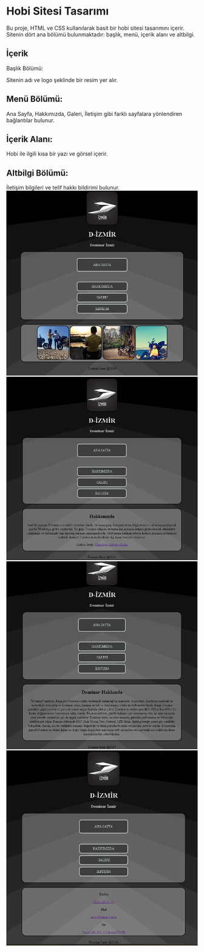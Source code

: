 # Hobi Sitesi Tasarımı
Bu proje, HTML ve CSS kullanılarak basit bir hobi sitesi tasarımını içerir. Sitenin dört ana bölümü bulunmaktadır: başlık, menü, içerik alanı ve altbilgi.

## İçerik
Başlık Bölümü:

Sitenin adı ve logo şeklinde bir resim yer alır.
## Menü Bölümü:

Ana Sayfa, Hakkımızda, Galeri, İletişim gibi farklı sayfalara yönlendiren bağlantılar bulunur.
## İçerik Alanı:

Hobi ile ilgili kısa bir yazı ve görsel içerir.
## Altbilgi Bölümü:

İletişim bilgileri ve telif hakkı bildirimi bulunur.
![alt text](readme_img/ri_2.PNG)
![alt text](readme_img/ri_1.PNG)
![alt text](readme_img/ri_0.PNG)
![alt text](readme_img/ri_3.PNG)